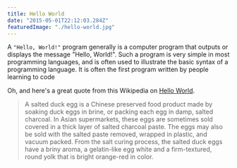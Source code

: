 ```yaml
---
title: Hello World
date: "2015-05-01T22:12:03.284Z"
featuredImage: "./hello-world.jpg"
---
```


A `"Hello, World!"` program generally is a computer program that outputs or displays the message "Hello, World!". Such a program is very simple in most programming languages, and is often used to illustrate the basic syntax of a programming language. It is often the first program written by people learning to code

Oh, and here's a great quote from this Wikipedia on
[Hello World](https://en.wikipedia.org/wiki/%22Hello,_World!%22_program).

> A salted duck egg is a Chinese preserved food product made by soaking duck
> eggs in brine, or packing each egg in damp, salted charcoal. In Asian
> supermarkets, these eggs are sometimes sold covered in a thick layer of salted
> charcoal paste. The eggs may also be sold with the salted paste removed,
> wrapped in plastic, and vacuum packed. From the salt curing process, the
> salted duck eggs have a briny aroma, a gelatin-like egg white and a
> firm-textured, round yolk that is bright orange-red in color.
